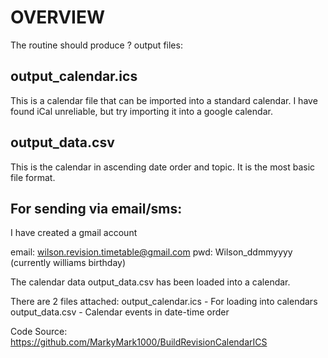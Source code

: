 # OVERVIEW

The routine should produce ? output files:

output_calendar.ics
---
This is a calendar file that can be imported into a standard calendar.   I have
found iCal unreliable, but try importing it into a google calendar.

output_data.csv
---
This is the calendar in ascending date order and topic.   It is the most basic
file format.

For sending via email/sms:
---

I have created a gmail account

email:   wilson.revision.timetable@gmail.com
pwd:   Wilson_ddmmyyyy   (currently williams birthday)

The calendar data output_data.csv has been loaded into a calendar.

There are 2 files attached:
output_calendar.ics     - For loading into calendars
output_data.csv         - Calendar events in date-time order

Code Source:
https://github.com/MarkyMark1000/BuildRevisionCalendarICS
